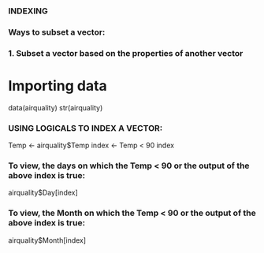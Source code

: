 ### INDEXING
### Ways to subset a vector:
### 1. Subset a vector based on the properties of another vector


# Importing data  
data(airquality)
str(airquality)

### USING LOGICALS TO INDEX A VECTOR:
Temp <- airquality$Temp
index <- Temp < 90
index

### To view, the days on which the Temp < 90 or the output of the above index is true:
airquality$Day[index]

### To view, the Month on which the Temp < 90 or the output of the above index is true:
airquality$Month[index]
